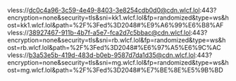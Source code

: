 vless://dc0c4a96-3c59-4e49-8403-3e8254cdb0d0@cdn.wlcf.lol:443?encryption=none&security=tls&sni=kk1.wlcf.lol&fp=randomized&type=ws&host=kk1.wlcf.lol&path=%2F%3Fed%3D2048#%E9%A6%99%E6%B8%AF
vless://38927467-911b-4b7f-a5e7-fca2d7c5bbac@cdn.wlcf.lol:443?encryption=none&security=tls&sni=rb.wlcf.lol&fp=randomized&type=ws&host=rb.wlcf.lol&path=%2F%3Fed%3D2048#%E6%97%A5%E6%9C%AC
vless://b3a53e5b-419d-483d-b0eb-9587d7da1d35@cdn.wlcf.lol:443?encryption=none&security=tls&sni=mg.wlcf.lol&fp=randomized&type=ws&host=mg.wlcf.lol&path=%2F%3Fed%3D2048#%E7%BE%8E%E5%9B%BD

